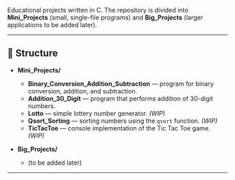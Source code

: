 Educational projects written in C.
The repository is divided into **Mini_Projects** (small, single-file programs) and **Big_Projects** (larger applications to be added later).

---

## 📂 Structure
- **Mini_Projects/**
  - **Binary_Conversion_Addition_Subtraction** — program for binary conversion, addition, and subtraction.
  - **Addition_30_Digit** — program that performs addition of 30-digit numbers.
  - **Lotto** — simple lottery number generator. *(WIP)*
  - **Qsort_Sorting** — sorting numbers using the `qsort` function. *(WIP)*
  - **TicTacToe** — console implementation of the Tic Tac Toe game. *(WIP)*

- **Big_Projects/**
  - (to be added later)

---

